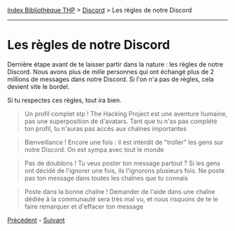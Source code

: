 [Index Bibliothèque THP](https://github.com/TheHackingProject/bibliotheque-THP) > [Discord](https://github.com/TheHackingProject/bibliotheque-THP/blob/master/sommaires/tuto_discord.md) > Les règles de notre Discord

___

# Les règles de notre Discord

Dernière étape avant de te laisser partir dans la nature : les règles de notre Discord. Nous avons plus de mille personnes qui ont échangé plus de 2 millions de messages dans notre Discord. Si l'on n'a pas de règles, cela devient vite le bordel. 

Si tu respectes ces règles, tout ira bien.

>Un profil complet stp ! The Hacking Project est une aventure humaine, pas une superposition de d'avatars. Tant que tu n'as pas complété ton profil, tu n'auras pas accès aux chaînes importantes

>Bienveillance ! Encore une fois : il est interdit de "troller" les gens sur notre Discord. On est sympa avec tout le monde

>Pas de doublons ! Tu veux poster ton message partout ? Si les gens ont décidé de l'ignorer une fois, ils l'ignorons plusieurs fois. Ne poste pas ton message dans toutes les chaînes que tu connais

>Poste dans la bonne chaîne ! Demander de l'aide dans une chaîne dédiée à la communauté sera très mal vu, et nous risquons de te le faire remarquer et d'effacer ton message


[Précédent](https://github.com/TheHackingProject/bibliotheque-THP/blob/master/tuto_discord/formatage.md) - [Suivant](https://github.com/TheHackingProject/bibliotheque-THP/blob/master/tuto_discord/respect_des_regles.md)